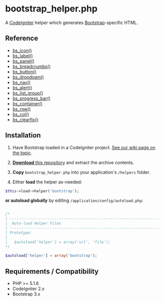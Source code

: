 bootstrap_helper.php
=============

A [CodeIgniter](http://www.codeigniter.com/) helper which generates [Bootstrap](http://getbootstrap.com/)-specific HTML.


## Reference

* [bs_icon()](https://github.com/gp-greg/bootstrap_helper.php/wiki/bs_icon())
* [bs_label()](https://github.com/gp-greg/bootstrap_helper.php/wiki/bs_label())
* [bs_panel()](https://github.com/gp-greg/bootstrap_helper.php/wiki/bs_panel())
* [bs_breadcrumbs()](https://github.com/gp-greg/bootstrap_helper.php/wiki/bs_breadcrumbs())
* [bs_button()](https://github.com/gp-greg/bootstrap_helper.php/wiki/bs_button())
* [bs_dropdown()](https://github.com/gp-greg/bootstrap_helper.php/wiki/bs_dropdown())
* [bs_nav()](https://github.com/gp-greg/bootstrap_helper.php/wiki/bs_nav())
* [bs_alert()](https://github.com/gp-greg/bootstrap_helper.php/wiki/bs_alert())
* [bs_list_group()](https://github.com/gp-greg/bootstrap_helper.php/wiki/bs_list_group())
* [bs_progress_bar()](https://github.com/gp-greg/bootstrap_helper.php/wiki/bs_progress_bar())
* [bs_container()](https://github.com/gp-greg/bootstrap_helper.php/wiki/bs_container())
* [bs_row()](https://github.com/gp-greg/bootstrap_helper.php/wiki/bs_row())
* [bs_col()](https://github.com/gp-greg/bootstrap_helper.php/wiki/bs_col())
* [bs_clearfix()](https://github.com/gp-greg/bootstrap_helper.php/wiki/bs_clearfix())


## Installation

1. Have Bootstrap loaded in a CodeIgniter project. [See our wiki page on the topic](https://github.com/gp-greg/bootstrap_helper.php/wiki/Installing-Bootstrap-in-a-CodeIgniter-Project).

1. [**Download** this repository](https://github.com/gp-greg/bootstrap_helper.php/archive/master.zip) and extract the archive contents.

1. **Copy** `bootstrap_helper.php` into your application's `/helpers` folder.

1. Either **load** the helper as-needed:

  ```php
  $this->load->helper('bootstrap');
  ```

  **or autoload globally** by editing `/application/config/autoload.php`:

  ```php

/*
| -------------------------------------------------------------------
|  Auto-load Helper Files
| -------------------------------------------------------------------
| Prototype:
|
|	$autoload['helper'] = array('url', 'file');
*/

$autoload['helper'] = array('bootstrap');
```

## Requirements / Compatibility

* PHP >= 5.1.6
* CodeIgniter 2.x
* Bootstrap 3.x
